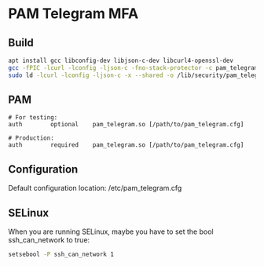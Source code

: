# PAM Telegram MFA

## Build
```bash
apt install gcc libconfig-dev libjson-c-dev libcurl4-openssl-dev
gcc -fPIC -lcurl -lconfig -ljson-c -fno-stack-protector -c pam_telegram.c -o pam_telegram.o
sudo ld -lcurl -lconfig -ljson-c -x --shared -o /lib/security/pam_telegram.so pam_telegram.o
```

## PAM
```
# For testing:
auth        optional    pam_telegram.so [/path/to/pam_telegram.cfg]

# Production:
auth        required    pam_telegram.so [/path/to/pam_telegram.cfg]
```

## Configuration
Default configuration location: /etc/pam_telegram.cfg

## SELinux
When you are running SELinux, maybe you have to set the bool ssh_can_network to true:
```bash
setsebool -P ssh_can_network 1
```
